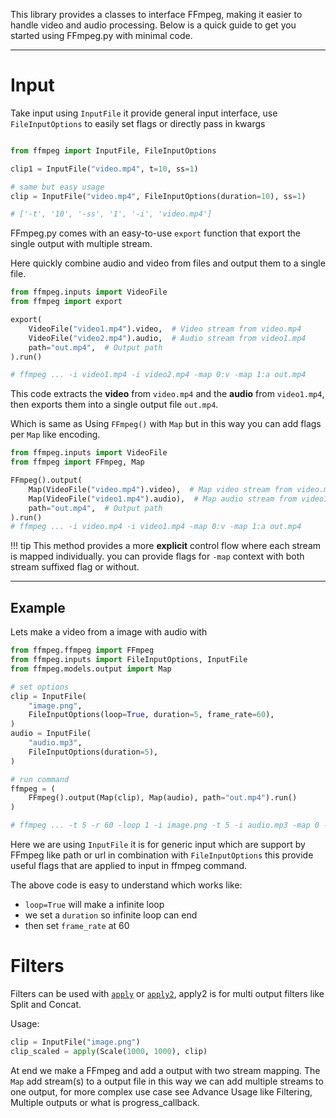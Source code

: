 This library provides a classes to interface FFmpeg, making it easier to handle video and audio processing.
Below is a quick guide to get you started using FFmpeg.py with minimal code.

---

# Input 
Take input using `InputFile` it provide general input interface, use `FileInputOptions` to easily set flags or directly pass in kwargs

```python

from ffmpeg import InputFile, FileInputOptions

clip1 = InputFile("video.mp4", t=10, ss=1)

# same but easy usage
clip = InputFile("video.mp4", FileInputOptions(duration=10), ss=1)

# ['-t', '10', '-ss', '1', '-i', 'video.mp4']
```



FFmpeg.py comes with an easy-to-use `export` function that export the single output with multiple stream.

Here quickly combine audio and video from files and output them to a single file.

```py
from ffmpeg.inputs import VideoFile
from ffmpeg import export

export(
    VideoFile("video1.mp4").video,  # Video stream from video.mp4
    VideoFile("video2.mp4").audio,  # Audio stream from video1.mp4
    path="out.mp4",  # Output path
).run()

# ffmpeg ... -i video1.mp4 -i video2.mp4 -map 0:v -map 1:a out.mp4
```

This code extracts the **video** from `video.mp4` and the **audio** from `video1.mp4`, then exports them into a single output file `out.mp4`.

Which is same as Using `FFmpeg()` with `Map` but in this way you can add flags per `Map` like encoding.

```py
from ffmpeg.inputs import VideoFile
from ffmpeg import FFmpeg, Map

FFmpeg().output(
    Map(VideoFile("video.mp4").video),  # Map video stream from video.mp4
    Map(VideoFile("video1.mp4").audio),  # Map audio stream from video1.mp4
    path="out.mp4",  # Output path
).run()
# ffmpeg ... -i video.mp4 -i video1.mp4 -map 0:v -map 1:a out.mp4
```
!!! tip
    This method provides a more **explicit** control flow where each stream is mapped individually. you can provide flags for `-map` context with both stream suffixed flag or without. 

---

## Example

Lets make a video from a image with audio with

```py
from ffmpeg.ffmpeg import FFmpeg
from ffmpeg.inputs import FileInputOptions, InputFile
from ffmpeg.models.output import Map

# set options
clip = InputFile(
    "image.png",
    FileInputOptions(loop=True, duration=5, frame_rate=60),
)
audio = InputFile(
    "audio.mp3",
    FileInputOptions(duration=5),
)

# run command
ffmpeg = (
    FFmpeg().output(Map(clip), Map(audio), path="out.mp4").run()
)

# ffmpeg ... -t 5 -r 60 -loop 1 -i image.png -t 5 -i audio.mp3 -map 0 -map 1 out.mp4
```

Here we are using `InputFile` it is for generic input which are support by FFmpeg like path or url in combination with `FileInputOptions`
this provide useful flags that are applied to input in ffmpeg command.

The above code is easy to understand which works like:

- `loop=True` will make a infinite loop
- we set a `duration` so infinite loop can end
- then set `frame_rate` at 60

# Filters
Filters can be used with  [`apply`](/ffmpeg.py/api/#ffmpeg.filters.apply) or [`apply2`](/ffmpeg.py/api/#ffmpeg.filters.apply2), apply2 is for multi output filters like Split and Concat.

Usage:

```py
clip = InputFile("image.png")
clip_scaled = apply(Scale(1000, 1000), clip)

```



At end we make a FFmpeg and add a output with two stream mapping. The `Map` add stream(s) to a output file in this way we can add multiple streams to one output, for more complex use case see Advance Usage like Filtering, Multiple outputs or what is progress_callback.
